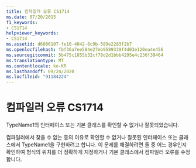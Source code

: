 ```yaml
---
title: 컴파일러 오류 CS1714
ms.date: 07/20/2015
f1_keywords:
- CS1714
helpviewer_keywords:
- CS1714
ms.assetid: d6006107-fe10-4042-8c9b-589e2283f2b7
ms.openlocfilehash: fbf36a7ee584e27eb9589339f4d03e120ea4e456
ms.sourcegitcommit: 5b475c1855b32cf78d2d1bbb4295e4c236f39464
ms.translationtype: MT
ms.contentlocale: ko-KR
ms.lasthandoff: 09/24/2020
ms.locfileid: "91184224"
---
```

# <a name="compiler-error-cs1714"></a>컴파일러 오류 CS1714

TypeName1의 인터페이스 또는 기본 클래스를 확인할 수 없거나 잘못되었습니다.  
  
 컴파일러에서 찾을 수 없는 등의 이유로 확인할 수 없거나 잘못된 인터페이스 또는 클래스에서 TypeName1을 구현하려고 합니다. 이 문제를 해결하려면 둘 중 어느 경우인지 확인하여 형식의 위치를 더 정확하게 지정하거나 기본 클래스에서 컴파일러 오류를 수정합니다.
